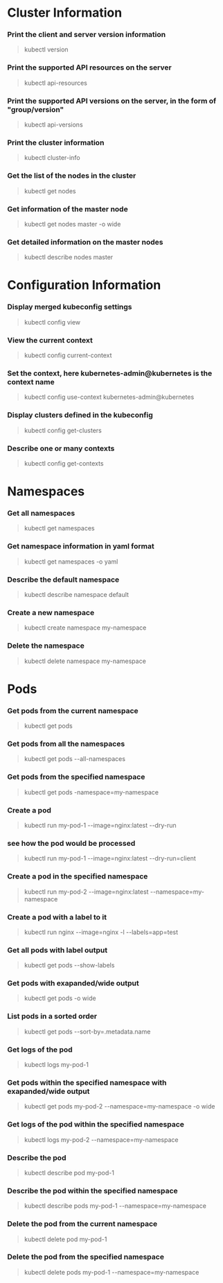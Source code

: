 # Cluster Information

### Print the client and server version information

>kubectl version
### Print the supported API resources on the server

> kubectl api-resources
### Print the supported API versions on the server, in the form of "group/version"

> kubectl api-versions
### Print the cluster information

> kubectl cluster-info
### Get the list of the nodes in the cluster

> kubectl  get nodes
### Get information of the master node

> kubectl  get nodes master -o wide
### Get detailed information on the master nodes

> kubectl  describe  nodes  master



# Configuration Information

### Display merged kubeconfig settings

> kubectl  config view
### View the current context

> kubectl  config  current-context
### Set the context, here kubernetes-admin@kubernetes is the context name

> kubectl config  use-context kubernetes-admin@kubernetes
### Display clusters defined in the kubeconfig

> kubectl  config get-clusters
### Describe one or many contexts

> kubectl  config get-contexts



# Namespaces

### Get all namespaces

> kubectl  get namespaces
### Get namespace information in yaml format

> kubectl  get namespaces -o yaml
### Describe the default namespace

> kubectl  describe  namespace default
### Create a new namespace

> kubectl  create namespace my-namespace
### Delete the namespace

> kubectl  delete namespace my-namespace


# Pods

### Get pods from the current namespace

> kubectl get pods
### Get pods from all the namespaces

> kubectl get pods --all-namespaces
### Get pods from the specified namespace

> kubectl get pods -namespace=my-namespace
### Create a pod

> kubectl  run my-pod-1 --image=nginx:latest --dry-run
### see how the pod would be processed

> kubectl  run my-pod-1 --image=nginx:latest --dry-run=client
### Create a pod in the specified namespace

> kubectl  run my-pod-2 --image=nginx:latest --namespace=my-namespace
### Create a pod with a label to it

> kubectl  run nginx --image=nginx -l --labels=app=test
### Get all pods with label output

> kubectl get pods --show-labels
### Get pods with exapanded/wide output

> kubectl  get pods -o wide
### List pods in a sorted order

> kubectl  get pods --sort-by=.metadata.name
### Get logs of the pod

> kubectl  logs  my-pod-1
### Get pods within the specified namespace with exapanded/wide output

> kubectl get pods my-pod-2 --namespace=my-namespace -o wide
### Get logs of the pod within the specified namespace

> kubectl  logs  my-pod-2 --namespace=my-namespace
### Describe the pod

> kubectl  describe  pod my-pod-1
### Describe the pod within the specified namespace

> kubectl describe  pods my-pod-1 --namespace=my-namespace
### Delete the pod from the current namespace

> kubectl  delete pod my-pod-1
### Delete the pod from the specified namespace

> kubectl delete  pods my-pod-1 --namespace=my-namespace